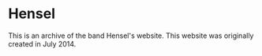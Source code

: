 # Hensel 

This is an archive of the band Hensel's website. This website was originally created in July 2014.
